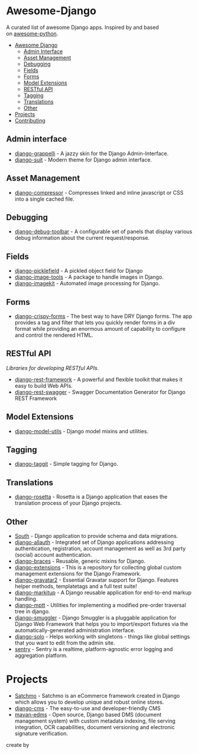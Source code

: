 # Awesome-Django
A curated list of awesome Django apps. Inspired by and based on [awesome-python](https://github.com/vinta/awesome-python/).

- [Awesome Django](https://github.com/jbwolfe/awesome-django?tab=readme-ov-file#awesome-django)
    - [Admin Interface](https://github.com/jbwolfe/awesome-django?tab=readme-ov-file#admin-interface)
    - [Asset Management](https://github.com/jbwolfe/awesome-django?tab=readme-ov-file#asset-management)
    - [Debugging](https://github.com/jbwolfe/awesome-django?tab=readme-ov-file#debugging)
    - [Fields](https://github.com/jbwolfe/awesome-django?tab=readme-ov-file#fields)
    - [Forms](https://github.com/jbwolfe/awesome-django?tab=readme-ov-file#forms)
    - [Model Extensions](https://github.com/jbwolfe/awesome-django?tab=readme-ov-file#model-extensions)
    - [RESTful API](https://github.com/jbwolfe/awesome-django?tab=readme-ov-file#restful-api)
    - [Tagging](https://github.com/jbwolfe/awesome-django?tab=readme-ov-file#tagging)
    - [Translations](https://github.com/jbwolfe/awesome-django?tab=readme-ov-file#translations)
    - [Other](https://github.com/jbwolfe/awesome-django?tab=readme-ov-file#other)
- [Projects](https://github.com/jbwolfe/awesome-django?tab=readme-ov-file#projects)
- [Contributing](https://github.com/jbwolfe/awesome-django?tab=readme-ov-file#contributing)

## Admin interface

[](https://github.com/jbwolfe/awesome-django?tab=readme-ov-file#admin-interface)

- [django-grappelli](https://github.com/sehmaschine/django-grappelli/) - A jazzy skin for the Django Admin-Interface.
- [django-suit](https://github.com/darklow/django-suit/) - Modern theme for Django admin interface.

## Asset Management

[](https://github.com/jbwolfe/awesome-django?tab=readme-ov-file#asset-management)

- [django-compressor](https://github.com/django-compressor/django-compressor/) - Compresses linked and inline javascript or CSS into a single cached file.

## Debugging

[](https://github.com/jbwolfe/awesome-django?tab=readme-ov-file#debugging)

- [django-debug-toolbar](https://github.com/django-debug-toolbar/django-debug-toolbar/) - A configurable set of panels that display various debug information about the current request/response.

## Fields

[](https://github.com/jbwolfe/awesome-django?tab=readme-ov-file#fields)

- [django-picklefield](https://github.com/gintas/django-picklefield/) - A pickled object field for Django
- [django-image-tools](https://github.com/bonsaistudio/django-image-tools/) - A package to handle images in Django.
- [django-imagekit](https://github.com/matthewwithanm/django-imagekit/) - Automated image processing for Django.

## Forms

[](https://github.com/jbwolfe/awesome-django?tab=readme-ov-file#forms)

- [django-crispy-forms](https://github.com/maraujop/django-crispy-forms/) - The best way to have DRY Django forms. The app provides a tag and filter that lets you quickly render forms in a div format while providing an enormous amount of capability to configure and control the rendered HTML.

## RESTful API

[](https://github.com/jbwolfe/awesome-django?tab=readme-ov-file#restful-api)

_Libraries for developing RESTful APIs._

- [django-rest-framework](http://www.django-rest-framework.org/) - A powerful and flexible toolkit that makes it easy to build Web APIs.
- [django-rest-swagger](https://github.com/marcgibbons/django-rest-swagger/) - Swagger Documentation Generator for Django REST Framework

## Model Extensions

[](https://github.com/jbwolfe/awesome-django?tab=readme-ov-file#model-extensions)

- [django-model-utils](https://github.com/carljm/django-model-utils/) - Django model mixins and utilities.

## Tagging

[](https://github.com/jbwolfe/awesome-django?tab=readme-ov-file#tagging)

- [django-taggit](https://github.com/alex/django-taggit/) - Simple tagging for Django.

## Translations

[](https://github.com/jbwolfe/awesome-django?tab=readme-ov-file#translations)

- [django-rosetta](https://github.com/mbi/django-rosetta/) - Rosetta is a Django application that eases the translation process of your Django projects.

## Other

[](https://github.com/jbwolfe/awesome-django?tab=readme-ov-file#other)

- [South](https://bitbucket.org/andrewgodwin/south/src/) - Django application to provide schema and data migrations.
- [django-allauth](https://github.com/pennersr/django-allauth/) - Integrated set of Django applications addressing authentication, registration, account management as well as 3rd party (social) account authentication.
- [django-braces](https://github.com/brack3t/django-braces/) - Reusable, generic mixins for Django.
- [django-extensions](https://github.com/django-extensions/django-extensions/) - This is a repository for collecting global custom management extensions for the Django Framework.
- [django-gravatar2](https://github.com/twaddington/django-gravatar/) - Essential Gravatar support for Django. Features helper methods, templatetags and a full test suite!
- [django-markitup](https://bitbucket.org/carljm/django-markitup/src/) - A Django reusable application for end-to-end markup handling.
- [django-mptt](https://github.com/django-mptt/django-mptt/) - Utilities for implementing a modified pre-order traversal tree in django.
- [django-smuggler](https://github.com/semente/django-smuggler/) - Django Smuggler is a pluggable application for Django Web Framework that helps you to import/export fixtures via the automatically-generated administration interface.
- [django-solo](https://github.com/lazybird/django-solo/) - Helps working with singletons - things like global settings that you want to edit from the admin site.
- [sentry](https://github.com/getsentry/sentry/) - Sentry is a realtime, platform-agnostic error logging and aggregation platform.

# Projects

[](https://github.com/jbwolfe/awesome-django?tab=readme-ov-file#projects)

- [Satchmo](https://bitbucket.org/chris1610/satchmo/src/) - Satchmo is an eCommerce framework created in Django which allows you to develop unique and robust online stores.
- [django-cms](https://github.com/divio/django-cms/) - The easy-to-use and developer-friendly CMS
- [mayan-edms](https://github.com/mayan-edms/mayan-edms/) - Open source, Django based DMS (document management system) with custom metadata indexing, file serving integration, OCR capabilities, document versioning and electronic signature verification.





create by
